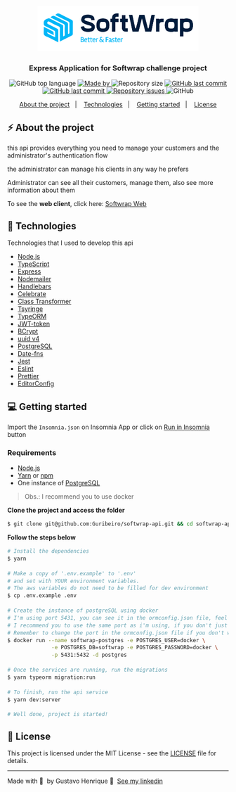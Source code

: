 <h1 align="center">
  <img alt="Logo" src="./.github/softwrap.png">
</h1>

<h3 align="center">
  Express Application for Softwrap challenge project
</h3>


<p align="center">
  <img alt="GitHub top language" src="https://img.shields.io/github/languages/top/Guribeiro/softwrap-api?color=00B7F8">

  <a href="https://www.linkedin.com/in/gustavohribeiro/" target="_blank" rel="noopener noreferrer">
    <img alt="Made by" src="https://img.shields.io/badge/made%20by-Gustavo%20Henrique-00B7F8">
  </a>

  <img alt="Repository size" src="https://img.shields.io/github/repo-size/Guribeiro/softwrap-api?color=00B7F8">

  <a href="https://github.com/Guribeiro/softwrap-api/commits">
    <img alt="GitHub last commit" src="https://img.shields.io/github/last-commit/Guribeiro/softwrap-api?color=00B7F8">
  </a>

  <a href="https://github.com/Guribeiro/softwrap-api/stargazers">
    <img alt="GitHub last commit" src="https://img.shields.io/github/stars/Guribeiro/softwrap-api?color=00B7F8">
  </a>

  <a href="https://github.com/Guribeiro/softwrap-api/issues">
    <img alt="Repository issues" src="https://img.shields.io/github/issues/Guribeiro/softwrap-api?color=00B7F8">
  </a>

  <img alt="GitHub" src="https://img.shields.io/github/license/Guribeiro/softwrap-api?color=00B7F8">
</p>

<p align="center">
  <a href="#%EF%B8%8F-about-the-project">About the project</a>&nbsp;&nbsp;&nbsp;|&nbsp;&nbsp;&nbsp;
  <a href="#-technologies">Technologies</a>&nbsp;&nbsp;&nbsp;|&nbsp;&nbsp;&nbsp;
  <a href="#-getting-started">Getting started</a>&nbsp;&nbsp;&nbsp;|&nbsp;&nbsp;&nbsp;
  <a href="#-license">License</a>
</p>

## ⚡ About the project

this api provides everything you need to manage your customers and the administrator's authentication flow

the administrator can manage his clients in any way he prefers

Administrator can see all their customers, manage them, also see more information about them

To see the **web client**, click here: [Softwrap Web](https://github.com/Guribeiro/softwrap-frontend)<br />

## 🚀 Technologies

Technologies that I used to develop this api

- [Node.js](https://nodejs.org/en/)
- [TypeScript](https://www.typescriptlang.org/)
- [Express](https://expressjs.com/pt-br/)
- [Nodemailer](https://nodemailer.com/about/)
- [Handlebars](https://handlebarsjs.com/)
- [Celebrate](https://github.com/arb/celebrate)
- [Class Transformer](https://github.com/typestack/class-transformer)
- [Tsyringe](https://github.com/microsoft/tsyringe)
- [TypeORM](https://typeorm.io/#/)
- [JWT-token](https://jwt.io/)
- [BCrypt](https://github.com/kelektiv/node.bcrypt.js)
- [uuid v4](https://github.com/thenativeweb/uuidv4/)
- [PostgreSQL](https://www.postgresql.org/)
- [Date-fns](https://date-fns.org/)
- [Jest](https://jestjs.io/)
- [Eslint](https://eslint.org/)
- [Prettier](https://prettier.io/)
- [EditorConfig](https://editorconfig.org/)

## 💻 Getting started

Import the `Insomnia.json` on Insomnia App or click on [Run in Insomnia](#insomniaButton) button

### Requirements

- [Node.js](https://nodejs.org/en/)
- [Yarn](https://classic.yarnpkg.com/) or [npm](https://www.npmjs.com/)
- One instance of [PostgreSQL](https://www.postgresql.org/)

> Obs.: I recommend you to use docker

**Clone the project and access the folder**

```bash
$ git clone git@github.com:Guribeiro/softwrap-api.git && cd softwrap-api
```

**Follow the steps below**

```bash
# Install the dependencies
$ yarn

# Make a copy of '.env.example' to '.env'
# and set with YOUR environment variables.
# The aws variables do not need to be filled for dev environment
$ cp .env.example .env

# Create the instance of postgreSQL using docker
# I'm using port 5431, you can see it in the ormconfig.json file, feel free to use any port you prefer
# I recommend you to use the same port as i'm using, if you don't just remember to change it in the command below
# Remember to change the port in the ormconfig.json file if you don't want to get any errors
$ docker run --name softwrap-postgres -e POSTGRES_USER=docker \
              -e POSTGRES_DB=softwrap -e POSTGRES_PASSWORD=docker \
              -p 5431:5432 -d postgres

# Once the services are running, run the migrations
$ yarn typeorm migration:run

# To finish, run the api service
$ yarn dev:server

# Well done, project is started!
```

## 📝 License

This project is licensed under the MIT License - see the [LICENSE](LICENSE) file for details.

---

Made with 💜 &nbsp;by Gustavo Henrique 👋 &nbsp;[See my linkedin](https://www.linkedin.com/in/gustavohribeiro/)
